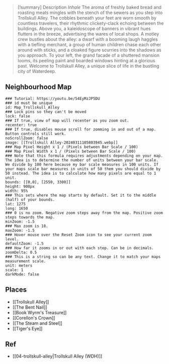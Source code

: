 > [!summary] Description
>  _Inhale_ The aroma of freshly baked bread and roasting meats mingles with the stench of the sewers as you step into Trollskull Alley. The cobbles beneath your feet are worn smooth by countless travelers, their rhythmic clickety-clack echoing between the buildings. Above you, a kaleidoscope of banners in vibrant hues flutters in the breeze, advertising the wares of local shops. A motley crew bustles about the alley: a dwarf with a booming laugh haggles with a tiefling merchant, a group of human children chase each other around with sticks, and a cloaked figure scurries into the shadows as you approach. To your left, the grand facade of a shuttered mansion looms, its peeling paint and boarded windows hinting at a glorious past. Welcome to Trollskull Alley, a unique slice of life in the bustling city of Waterdeep.

## Neighbourhood Map

```leaflet
### Tutorial: https://youtu.be/54EyMzJP5DU
### id must be unique
id: Map_Trollskull_Alley
### Lock pins so they can't be moved
lock: false 
### If true, view of map will recenter as you zoom out. 
recenter: true
### If true, disables mouse scroll for zomming in and out of a map. Button controls still work. 
noScrollZoom: false
image: [[Trollskull Alley-20240311105803945.webp]]
### Map Pixel Height x 1 / (Pixels between Bar Scale / 100)
### Map Pixel Width x 1 / (Pixels between Bar Scale / 100) 
### Note that this formula requires adjustments depending on your map. The idea is to determine the number of units between your bar scale. We divide by 100 here because my bar scale measures in 100 units. If your maps scale bar measures in units of 50 them you should divide by 50 instead. The idea is to calculate how many pixels are equal to 1 unit. 
bounds: [[0,0], [2550, 3300]]
height: 900px
width: 95%
### This sets where the map starts by default. Set it to the middle (half) of your bounds. 
lat: 1275
long: 1650
### 0 is no zoom. Negative zoom steps away from the map. Positive zoom steps towards the map. 
minZoom: -1.5
### Max zoom is 18. 
maxZoom: -1.5
### Hover mouse over the Reset Zoom icon to see your current zoom level. 
defaultZoom: -1.5
### How far it zooms in or out with each step. Can be in decimals. 
zoomDelta: 0.5
### This is a string so can be any text. Change it to match your maps measurement scale. 
unit: meters
scale: 1
darkMode: false
```

## Places
- [[Trollskull Alley]]
- [[The Bent Nail]]
- [[Book Wyrm's Treasure]]
- [[Corellon's Crown]]
- [[The Steam and Steel]]
- [[Tiger's Eye]]

## Ref
- [[04-trollskull-alley|Trollskull Alley (WDH)]]